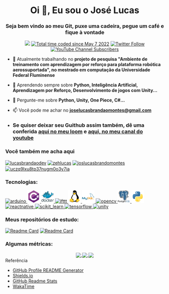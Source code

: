 <h1 align="center">Oi 👋, Eu sou o José Lucas</h1>
<h3 align="center">Seja bem vindo ao meu Git, puxe uma cadeira, pegue um café e fique à vontade</h3>

<div align="center">
    <img src="https://komarev.com/ghpvc/?username=zehlucas&label=Profile%20views&color=0e75b6&style=flat" />
    <a href="https://wakatime.com/@d1cce755-a209-4928-b225-db496aecbdb5"><img src="https://wakatime.com/badge/user/d1cce755-a209-4928-b225-db496aecbdb5.svg" alt="Total time coded since May 7 2022" /></a>
    <!<img alt="GitHub followers" src="https://img.shields.io/github/followers/zehlucas?style=social">
    <a href="https://twitter.com/lucasbrandaodev"><img alt="Twitter Follow" src="https://img.shields.io/twitter/follow/lucasbrandaodev?style=social"></a>
    <a href="https://www.youtube.com/channel/UCzq9lXu8TP37NuGm0o3Y7iA" ><img alt="YouTube Channel Subscribers" src="https://img.shields.io/youtube/channel/subscribers/UCzq9lXu8TP37NuGm0o3Y7iA?style=social"> </a>
    <!<img alt="YouTube Channel Views" src="https://img.shields.io/youtube/channel/views/UCzq9lXu8TP37NuGm0o3Y7iA?style=social">
</div>

- 🔭 Atualmente trabalhando no **projeto de pesquisa "Ambiente de treinamento com aprendizagem por reforço para plataforma robótica aerossuportada", no mestrado em computação da Universidade Federal Fluminense**

- 🌱 Aprendendo sempre sobre **Python, Inteligência Artificial, Aprendizagem por Reforço, Desenvolvimento de jogos com Unity...**

- 💬 Pergunte-me sobre **Python, Unity, One Piece, C#...**

- 📫 Você pode me achar no **joselucasbrandaomontes@gmail.com**

- ### Se quiser deixar seu Guithub assim também, dê uma conferida [aqui no meu loom](https://loom.com/share/folder/1cb40ff529294c75a56470553d138204) e [aqui, no meu canal do youtube](https://www.youtube.com/channel/UCzq9lXu8TP37NuGm0o3Y7iA)


<h3 align="left">Você também me acha aqui</h3>
<p align="left">
<a href="https://twitter.com/lucasbrandaodev" target="blank"><img align="center" src="https://raw.githubusercontent.com/rahuldkjain/github-profile-readme-generator/master/src/images/icons/Social/twitter.svg" alt="lucasbrandaodev" height="30" width="40" /></a>
<a href="https://linkedin.com/in/zehlucas" target="blank"><img align="center" src="https://raw.githubusercontent.com/rahuldkjain/github-profile-readme-generator/master/src/images/icons/Social/linked-in-alt.svg" alt="zehlucas" height="30" width="40" /></a>
<a href="https://kaggle.com/joslucasbrandomontes" target="blank"><img align="center" src="https://raw.githubusercontent.com/rahuldkjain/github-profile-readme-generator/master/src/images/icons/Social/kaggle.svg" alt="joslucasbrandomontes" height="30" width="40" /></a>
<a href="https://www.youtube.com/c/uczq9lxu8tp37nugm0o3y7ia" target="blank"><img align="center" src="https://raw.githubusercontent.com/rahuldkjain/github-profile-readme-generator/master/src/images/icons/Social/youtube.svg" alt="uczq9lxu8tp37nugm0o3y7ia" height="30" width="40" /></a>
</p>

<h3 align="left">Tecnologias:</h3>
<p align="left"> <a href="https://www.arduino.cc/" target="_blank" rel="noreferrer"> <img src="https://cdn.worldvectorlogo.com/logos/arduino-1.svg" alt="arduino" width="40" height="40"/> </a> <a href="https://www.w3schools.com/cs/" target="_blank" rel="noreferrer"> <img src="https://raw.githubusercontent.com/devicons/devicon/master/icons/csharp/csharp-original.svg" alt="csharp" width="40" height="40"/> </a> <a href="https://www.docker.com/" target="_blank" rel="noreferrer"> <img src="https://raw.githubusercontent.com/devicons/devicon/master/icons/docker/docker-original-wordmark.svg" alt="docker" width="40" height="40"/> </a> <a href="https://ifttt.com/" target="_blank" rel="noreferrer"> <img src="https://www.vectorlogo.zone/logos/ifttt/ifttt-ar21.svg" alt="ifttt" width="40" height="40"/> </a> <a href="https://www.linux.org/" target="_blank" rel="noreferrer"> <img src="https://raw.githubusercontent.com/devicons/devicon/master/icons/linux/linux-original.svg" alt="linux" width="40" height="40"/> </a> <a href="https://www.mysql.com/" target="_blank" rel="noreferrer"> <img src="https://raw.githubusercontent.com/devicons/devicon/master/icons/mysql/mysql-original-wordmark.svg" alt="mysql" width="40" height="40"/> </a> <a href="https://opencv.org/" target="_blank" rel="noreferrer"> <img src="https://www.vectorlogo.zone/logos/opencv/opencv-icon.svg" alt="opencv" width="40" height="40"/> </a> <a href="https://www.postgresql.org" target="_blank" rel="noreferrer"> <img src="https://raw.githubusercontent.com/devicons/devicon/master/icons/postgresql/postgresql-original-wordmark.svg" alt="postgresql" width="40" height="40"/> </a> <a href="https://www.python.org" target="_blank" rel="noreferrer"> <img src="https://raw.githubusercontent.com/devicons/devicon/master/icons/python/python-original.svg" alt="python" width="40" height="40"/> </a> <a href="https://reactnative.dev/" target="_blank" rel="noreferrer"> <img src="https://reactnative.dev/img/header_logo.svg" alt="reactnative" width="40" height="40"/> </a> <a href="https://scikit-learn.org/" target="_blank" rel="noreferrer"> <img src="https://upload.wikimedia.org/wikipedia/commons/0/05/Scikit_learn_logo_small.svg" alt="scikit_learn" width="40" height="40"/> </a> <a href="https://www.tensorflow.org" target="_blank" rel="noreferrer"> <img src="https://www.vectorlogo.zone/logos/tensorflow/tensorflow-icon.svg" alt="tensorflow" width="40" height="40"/> </a> <a href="https://unity.com/" target="_blank" rel="noreferrer"> <img src="https://www.vectorlogo.zone/logos/unity3d/unity3d-icon.svg" alt="unity" width="40" height="40"/> </a> </p>

<h3 align="left">Meus repositórios de estudo:</h3>

[![Readme Card](https://github-readme-stats.vercel.app/api/pin/?username=zehlucas&repo=estudosia)](https://github.com/zehlucas/estudosia/)
[![Readme Card](https://github-readme-stats.vercel.app/api/pin/?username=zehlucas&repo=pinnedcamera)](https://github.com/zehlucas/pinnedcamera/)

<h3 align="left">Algumas métricas:</h3>

<div align="center">
  <a href="https://github.com/zehlucas/">
    <img height="100em" align="center" src="https://github-readme-stats.vercel.app/api?username=zehlucas&count_private=true&show_icons=true" />
    <img height="100em" align="center" src="https://github-readme-stats.vercel.app/api/top-langs/?username=zehlucas&count_private=true&show_icons=true&layout=compact" /> 
  </a>
  <a href="https://wakatime.com/@zehlucas">  
    <img height="100em" align="center" src="https://github-readme-stats.vercel.app/api/wakatime?username=zehlucas&layout=compact" />
  </a>
</div
    
## Referência

 - [GitHub Profile README Generator](https://rahuldkjain.github.io/gh-profile-readme-generator/)
 - [Shields.io](https://shields.io/)
 - [GitHub Readme Stats](https://github.com/anuraghazra/github-readme-stats)
 - [WakaTime](https://wakatime.com/@zehlucas)
